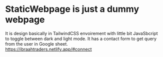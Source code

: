 # StaticWebpage is just a dummy webpage
It is design basically in TailwindCSS envoirement with little bit JavaSbcript to toggle between dark and light mode.
It has a contact form to get query from the user in Google sheet.  
https://ibraahtraders.netlify.app/#connect
